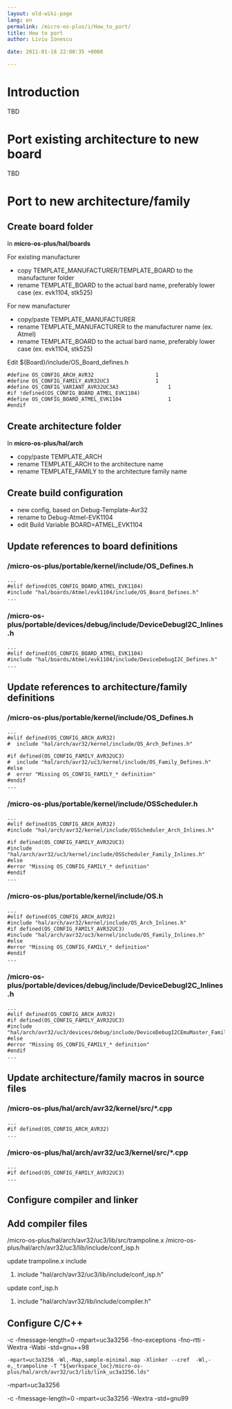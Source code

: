 ```yaml
---
layout: old-wiki-page
lang: en
permalink: /micro-os-plus/i/How_to_port/
title: How to port
author: Liviu Ionescu

date: 2011-01-18 22:00:35 +0000

---
```


Introduction
============

TBD

Port existing architecture to new board
=======================================

TBD

Port to new architecture/family
===============================

Create board folder
-------------------

In **micro-os-plus/hal/boards**

For existing manufacturer

-   copy TEMPLATE_MANUFACTURER/TEMPLATE_BOARD to the manufacturer folder
-   rename TEMPLATE_BOARD to the actual bard name, preferably lower case (ex. evk1104, stk525)

For new manufacturer

-   copy/paste TEMPLATE_MANUFACTURER
-   rename TEMPLATE_MANUFACTURER to the manufacturer name (ex. Atmel)
-   rename TEMPLATE_BOARD to the actual bard name, preferably lower case (ex. evk1104, stk525)

Edit \${Board}/include/OS_Board_defines.h

    #define OS_CONFIG_ARCH_AVR32                    1
    #define OS_CONFIG_FAMILY_AVR32UC3               1
    #define OS_CONFIG_VARIANT_AVR32UC3A3                1
    #if !defined(OS_CONFIG_BOARD_ATMEL_EVK1104)
    #define OS_CONFIG_BOARD_ATMEL_EVK1104               1
    #endif

Create architecture folder
--------------------------

In **micro-os-plus/hal/arch**

-   copy/paste TEMPLATE_ARCH
-   rename TEMPLATE_ARCH to the architecture name
-   rename TEMPLATE_FAMILY to the architecture family name

Create build configuration
--------------------------

-   new config, based on Debug-Template-Avr32
-   rename to Debug-Atmel-EVK1104
-   edit Build Variable BOARD=ATMEL_EVK1104

Update references to board definitions
--------------------------------------

### /micro-os-plus/portable/kernel/include/OS_Defines.h

    ...
    #elif defined(OS_CONFIG_BOARD_ATMEL_EVK1104)
    #include "hal/boards/Atmel/evk1104/include/OS_Board_Defines.h"
    ...

### /micro-os-plus/portable/devices/debug/include/DeviceDebugI2C_Inlines.h

    ...
    #elif defined(OS_CONFIG_BOARD_ATMEL_EVK1104)
    #include "hal/boards/Atmel/evk1104/include/DeviceDebugI2C_Defines.h"
    ...

Update references to architecture/family definitions
----------------------------------------------------

### /micro-os-plus/portable/kernel/include/OS_Defines.h

    ...
    #elif defined(OS_CONFIG_ARCH_AVR32)
    #  include "hal/arch/avr32/kernel/include/OS_Arch_Defines.h"

    #if defined(OS_CONFIG_FAMILY_AVR32UC3)
    #  include "hal/arch/avr32/uc3/kernel/include/OS_Family_Defines.h"
    #else
    #  error "Missing OS_CONFIG_FAMILY_* definition"
    #endif
    ...

### /micro-os-plus/portable/kernel/include/OSScheduler.h

    ...
    #elif defined(OS_CONFIG_ARCH_AVR32)
    #include "hal/arch/avr32/kernel/include/OSScheduler_Arch_Inlines.h"

    #if defined(OS_CONFIG_FAMILY_AVR32UC3)
    #include "hal/arch/avr32/uc3/kernel/include/OSScheduler_Family_Inlines.h"
    #else
    #error "Missing OS_CONFIG_FAMILY_* definition"
    #endif
    ...

### /micro-os-plus/portable/kernel/include/OS.h

    ...
    #elif defined(OS_CONFIG_ARCH_AVR32)
    #include "hal/arch/avr32/kernel/include/OS_Arch_Inlines.h"
    #if defined(OS_CONFIG_FAMILY_AVR32UC3)
    #include "hal/arch/avr32/uc3/kernel/include/OS_Family_Inlines.h"
    #else
    #error "Missing OS_CONFIG_FAMILY_* definition"
    #endif
    ...

### /micro-os-plus/portable/devices/debug/include/DeviceDebugI2C_Inlines.h

    ...
    #elif defined(OS_CONFIG_ARCH_AVR32)
    #if defined(OS_CONFIG_FAMILY_AVR32UC3)
    #include "hal/arch/avr32/uc3/devices/debug/include/DeviceDebugI2CEmuMaster_Family_Inlines.h"
    #else
    #error "Missing OS_CONFIG_FAMILY_* definition"
    #endif
    ...

Update architecture/family macros in source files
-------------------------------------------------

### /micro-os-plus/hal/arch/avr32/kernel/src/\*.cpp

    ...
    #if defined(OS_CONFIG_ARCH_AVR32)
    ...

### /micro-os-plus/hal/arch/avr32/uc3/kernel/src/\*.cpp

    ...
    #if defined(OS_CONFIG_FAMILY_AVR32UC3)
    ...

Configure compiler and linker
-----------------------------

Add compiler files
------------------

/micro-os-plus/hal/arch/avr32/uc3/lib/src/trampoline.x /micro-os-plus/hal/arch/avr32/uc3/lib/include/conf_isp.h

update trampoline.x include

1.  include "hal/arch/avr32/uc3/lib/include/conf_isp.h"

update conf_isp.h

1.  include "hal/arch/avr32/lib/include/compiler.h"

Configure C/C++
---------------

-c -fmessage-length=0 -mpart=uc3a3256 -fno-exceptions -fno-rtti -Wextra -Wabi -std=gnu++98

`-mpart=uc3a3256 -Wl,-Map,sample-minimal.map -Xlinker --cref  -Wl,-e,_trampoline -T "${workspace_loc}/micro-os-plus/hal/arch/avr32/uc3/lib/link_uc3a3256.lds"`

-mpart=uc3a3256

-c -fmessage-length=0 -mpart=uc3a3256 -Wextra -std=gnu99
